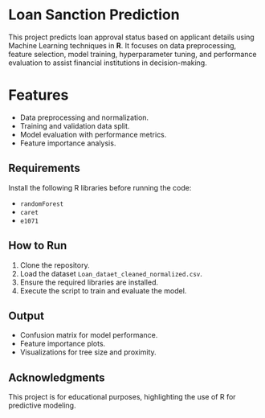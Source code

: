 # Loan Sanction Prediction  

This project predicts loan approval status based on applicant details using Machine Learning techniques in **R**. It focuses on data preprocessing, feature selection, model training, hyperparameter tuning, and performance evaluation to assist financial institutions in decision-making.  

# Features  
- Data preprocessing and normalization.  
- Training and validation data split.  
- Model evaluation with performance metrics.  
- Feature importance analysis.  

## Requirements  
Install the following R libraries before running the code:  
- `randomForest`  
- `caret`  
- `e1071`  

## How to Run  
1. Clone the repository.  
2. Load the dataset `Loan_dataet_cleaned_normalized.csv`.  
3. Ensure the required libraries are installed.  
4. Execute the script to train and evaluate the model.  

## Output  
- Confusion matrix for model performance.  
- Feature importance plots.  
- Visualizations for tree size and proximity.  

## Acknowledgments  
This project is for educational purposes, highlighting the use of R for predictive modeling.  
